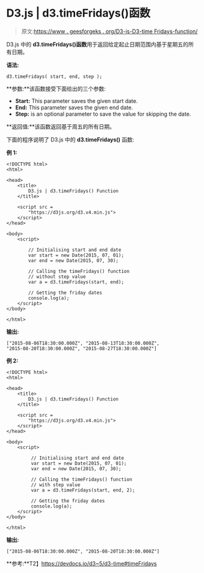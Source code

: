 # D3.js | d3.timeFridays()函数

> 原文:[https://www . geesforgeks . org/D3-js-D3-time Fridays-function/](https://www.geeksforgeeks.org/d3-js-d3-timefridays-function/)

D3.js 中的 **d3.timeFridays()函数**用于返回给定起止日期范围内基于星期五的所有日期。

**语法:**

```
d3.timeFridays( start, end, step );
```

**参数:**该函数接受下面给出的三个参数:

*   **Start:** This parameter saves the given start date.
*   **End:** This parameter saves the given end date.
*   **Step:** is an optional parameter to save the value for skipping the date.

**返回值:**该函数返回基于周五的所有日期。

下面的程序说明了 D3.js 中的 **d3.timeFridays()** 函数:

**例 1:**

```
<!DOCTYPE html>
<html>

<head>
    <title>
        D3.js | d3.timeFridays() Function
    </title>

    <script src = 
        "https://d3js.org/d3.v4.min.js">
    </script>
</head>

<body>
    <script>

        // Initialising start and end date
        var start = new Date(2015, 07, 01);
        var end = new Date(2015, 07, 30);

        // Calling the timeFridays() function
        // without step value
        var a = d3.timeFridays(start, end);

        // Getting the friday dates
        console.log(a);
    </script>
</body>

</html>    
```

**输出:**

```
["2015-08-06T18:30:00.000Z", "2015-08-13T18:30:00.000Z", 
"2015-08-20T18:30:00.000Z", "2015-08-27T18:30:00.000Z"]

```

**例 2:**

```
<!DOCTYPE html>
<html>

<head>
    <title>
        D3.js | d3.timeFridays() Function
    </title>

    <script src = 
        "https://d3js.org/d3.v4.min.js">
    </script>
</head>

<body>
    <script>

         // Initialising start and end date
         var start = new Date(2015, 07, 01);
         var end = new Date(2015, 07, 30);

         // Calling the timeFridays() function
         // with step value
         var a = d3.timeFridays(start, end, 2);

         // Getting the friday dates
         console.log(a);
    </script>
</body>

</html>                    
```

**输出:**

```
["2015-08-06T18:30:00.000Z", "2015-08-20T18:30:00.000Z"]

```

**参考:**T2】https://devdocs.io/d3~5/d3-time#timeFridays